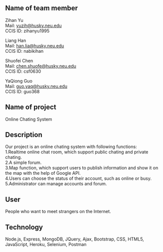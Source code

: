 ## Name of team member
Zihan Yu  
Mail: yuzih@husky.neu.edu  
CCIS ID: zihanyu1995  

Liang Han  
Mail: han.lia@husky.neu.edu  
CCIS ID: nabikihan  

Shuofei Chen  
Mail: chen.shuofe@husky.neu.edu  
CCIS ID: csf0630  

YaQiong Guo  
Mail: guo.yaq@husky.neu.edu  
CCIS ID: guo368

## Name of project  
Online Chating System  

## Description
Our project is an online chating system with following functions:  
1.Realtime online chat room, which support public chating and private chating.  
2.A simple forum.  
3.Map function, which support users to publish information and show it on the map with the help of Google API.  
4.Users can choose the status of their account, such as online or busy.  
5.Administrator can manage accounts and forum.  

## User
People who want to meet strangers on the Internet.

## Technology
Node.js, Express, MongoDB, JQuery, Ajax, Bootstrap, CSS, HTML5, JavaScript, Heroku, Selenium, Postman
